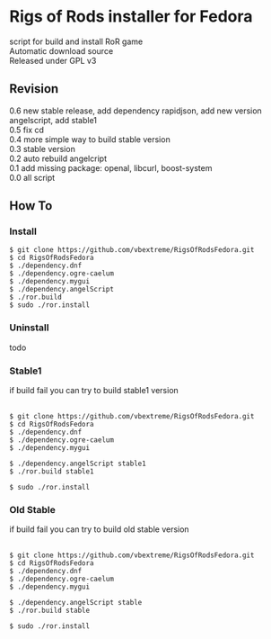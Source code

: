 # Rigs of Rods installer for Fedora
script for build and install RoR game</br>
Automatic download source</br>
Released under GPL v3

## Revision
0.6 new stable release, add dependency rapidjson, add new version angelscript, add stable1</br>
0.5 fix cd</br>
0.4 more simple way to build stable version</br>
0.3 stable version</br>
0.2 auto rebuild angelcript</br>
0.1 add missing package: openal, libcurl, boost-system</br>
0.0 all script</br>

## How To
### Install
```
$ git clone https://github.com/vbextreme/RigsOfRodsFedora.git
$ cd RigsOfRodsFedora
$ ./dependency.dnf
$ ./dependency.ogre-caelum
$ ./dependency.mygui
$ ./dependency.angelScript
$ ./ror.build
$ sudo ./ror.install
```

### Uninstall
todo

### Stable1
if build fail you can try to build stable1 version</br>
</br>
```
$ git clone https://github.com/vbextreme/RigsOfRodsFedora.git
$ cd RigsOfRodsFedora
$ ./dependency.dnf
$ ./dependency.ogre-caelum
$ ./dependency.mygui

$ ./dependency.angelScript stable1
$ ./ror.build stable1

$ sudo ./ror.install
```

### Old Stable
if build fail you can try to build old stable version</br>
</br>
```
$ git clone https://github.com/vbextreme/RigsOfRodsFedora.git
$ cd RigsOfRodsFedora
$ ./dependency.dnf
$ ./dependency.ogre-caelum
$ ./dependency.mygui

$ ./dependency.angelScript stable
$ ./ror.build stable

$ sudo ./ror.install
```

